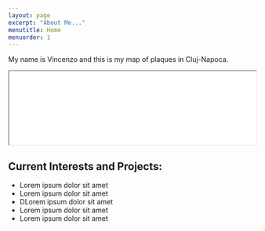 ```yaml
---
layout: page
excerpt: "About Me..."
menutitle: Home
menuorder: 1
---
```


My name is Vincenzo and this is my map of plaques in Cluj-Napoca.


<iframe src="assets/web_app/index.html" width="100%" height="auto" aspect-ratio="16/9"></iframe>

## Current Interests and Projects:

- Lorem ipsum dolor sit amet
- Lorem ipsum dolor sit amet
- DLorem ipsum dolor sit amet
- Lorem ipsum dolor sit amet
- Lorem ipsum dolor sit amet
